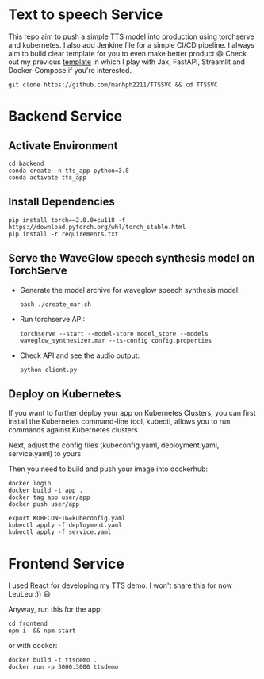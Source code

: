 Text to speech Service
====

This repo aim to push a simple TTS model into production using torchserve and kubernetes. I also add Jenkine file for a simple CI/CD pipeline. I always aim to build clear template for you to even make better product :smile: Check out my previous [template](https://github.com/manhph2211/Image-Generation-App) in which I play with Jax, FastAPI, Streamlit and Docker-Compose if you're interested. 

```git clone https://github.com/manhph2211/TTSSVC && cd TTSSVC```

# Backend Service 

## Activate Environment

```
cd backend
conda create -n tts_app python=3.8
conda activate tts_app
```

## Install Dependencies

```
pip install torch==2.0.0+cu118 -f https://download.pytorch.org/whl/torch_stable.html
pip install -r requirements.txt
```

## Serve the WaveGlow speech synthesis model on TorchServe

* Generate the model archive for waveglow speech synthesis model:

   ```
   bash ./create_mar.sh
   ```

* Run torchserve API:
   ```
   torchserve --start --model-store model_store --models waveglow_synthesizer.mar --ts-config config.properties
   ```

* Check API and see the audio output:

   ```
   python client.py
   ```

## Deploy on Kubernetes

If you want to further deploy your app on Kubernetes Clusters, you can first install the Kubernetes command-line tool, kubectl, allows you to run commands against Kubernetes clusters.

Next, adjust the config files (kubeconfig.yaml, deployment.yaml, service.yaml) to yours

Then you need to build and push your image into dockerhub:

```
docker login
docker build -t app . 
docker tag app user/app 
docker push user/app
```


```
export KUBECONFIG=kubeconfig.yaml 
kubectl apply -f deployment.yaml 
kubectl apply -f service.yaml 
```

# Frontend Service

I used React for developing my TTS demo. I won't share this for now LeuLeu :)) :smiley:

Anyway, run this for the app: 

```
cd frontend
npm i  && npm start
```

or with docker:

```
docker build -t ttsdemo .
docker run -p 3000:3000 ttsdemo
```
